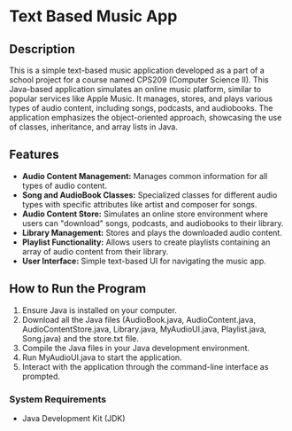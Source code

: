 # Text Based Music App

## Description
This is a simple text-based music application developed as a part of a school project for a course named CPS209 (Computer Science II). This Java-based application simulates an online music platform, similar to popular services like Apple Music. It manages, stores, and plays various types of audio content, including songs, podcasts, and audiobooks. The application emphasizes the object-oriented approach, showcasing the use of classes, inheritance, and array lists in Java.

## Features
- **Audio Content Management:** Manages common information for all types of audio content.
- **Song and AudioBook Classes:** Specialized classes for different audio types with specific attributes like artist and composer for songs.
- **Audio Content Store:** Simulates an online store environment where users can "download" songs, podcasts, and audiobooks to their library.
- **Library Management:** Stores and plays the downloaded audio content.
- **Playlist Functionality:** Allows users to create playlists containing an array of audio content from their library.
- **User Interface:** Simple text-based UI for navigating the music app.

## How to Run the Program
1. Ensure Java is installed on your computer.
2. Download all the Java files (AudioBook.java, AudioContent.java, AudioContentStore.java, Library.java, MyAudioUI.java, Playlist.java, Song.java) and the store.txt file.
3. Compile the Java files in your Java development environment.
4. Run MyAudioUI.java to start the application.
5. Interact with the application through the command-line interface as prompted.

### System Requirements
- Java Development Kit (JDK)
